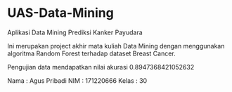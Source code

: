 # UAS-Data-Mining
Aplikasi Data Mining Prediksi Kanker Payudara

Ini merupakan project akhir mata kuliah Data Mining dengan menggunakan algoritma Random Forest terhadap dataset Breast Cancer.

Pengujian data mendapatkan nilai akurasi 0.8947368421052632

Nama  : Agus Pribadi
NIM   : 171220666
Kelas : 30
